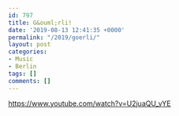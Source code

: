 ```yaml
---
id: 797
title: G&ouml;rli!
date: '2019-08-13 12:41:35 +0000'
permalink: "/2019/goerli/"
layout: post
categories:
- Music
- Berlin
tags: []
comments: []
---
```

<https://www.youtube.com/watch?v=U2juaQU_vYE>
